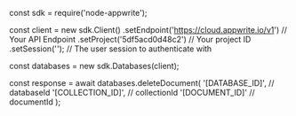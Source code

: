 const sdk = require('node-appwrite');

const client = new sdk.Client()
    .setEndpoint('https://cloud.appwrite.io/v1') // Your API Endpoint
    .setProject('5df5acd0d48c2') // Your project ID
    .setSession(''); // The user session to authenticate with

const databases = new sdk.Databases(client);

const response = await databases.deleteDocument(
    '[DATABASE_ID]', // databaseId
    '[COLLECTION_ID]', // collectionId
    '[DOCUMENT_ID]' // documentId
);
